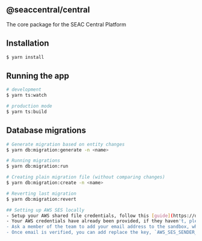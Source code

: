 ## @seaccentral/central

The core package for the SEAC Central Platform
## Installation

```bash
$ yarn install
```

## Running the app

```bash
# development
$ yarn ts:watch

# production mode
$ yarn ts:build
```

## Database migrations

```bash
# Generate migration based on entity changes
$ yarn db:migration:generate -n <name>

# Running migrations
$ yarn db:migration:run

# Creating plain migration file (without comparing changes)
$ yarn db:migration:create -n <name>

# Reverting last migration
$ yarn db:migration:revert

## Setting up AWS SES locally
- Setup your AWS shared file credentials, follow this [guide](https://docs.aws.amazon.com/ses/latest/DeveloperGuide/create-shared-credentials-file.html)
- Your AWS credentials have already been provided, if they haven't, please ask other team members
- Ask a member of the team to add your email address to the sandbox, while in the sandbox environment, only verified email addresses can receive email messages
- Once email is verified, you can add replace the key, `AWS_SES_SENDER_ADDRESS` with the email address you just verified.
